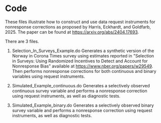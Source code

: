 # Code
These files illustrate how to construct and use data request instruments for nonresponse corrections as proposed by Harris, Eckhardt, and Goldfarb, 2025. The paper can be found at https://arxiv.org/abs/2404.17693.

There are 3 files.

1. Selection_In_Surveys_Example.do
Generates a synthetic version of the Norway in Corona Times survey using estimates reported in "Selection in Surveys: Using Randomized Incentives to Detect and Account for Nonresponse Bias" available at https://www.nber.org/papers/w29549.
Then performs nonresponse corrections for both continuous and binary variables using request instruments.

2. Simulated_Example_continuous.do
Generates a selectively observed continuous survey variable and performs a nonresponse correction using request instruments, as well as diagnostic tests.

3. Simulated_Example_binary.do
Generates a selectively observed binary survey variable and performs a nonresponse correction using request instruments, as well as diagnostic tests.


